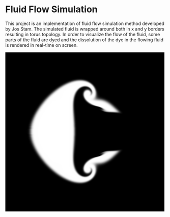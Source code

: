# Fluid Flow Simulation

This project is an implementation of fluid flow simulation method developed by Jos Stam.
The simulated fluid is wrapped around both in x and y borders resulting in torus topology.
In order to visualize the flow of the fluid, some parts of the fluid are dyed and the dissolution of the dye in the flowing fluid is rendered in real-time on screen.

![Flow 1](https://github.com/oskarTom/fluid-flow/blob/master/run/images/30_Steps.png)